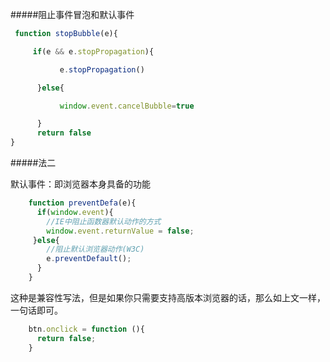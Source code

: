 #####阻止事件冒泡和默认事件

```js
 function stopBubble(e){

     if(e && e.stopPropagation){

           e.stopPropagation()

      }else{

           window.event.cancelBubble=true

      }
      return false
}
```




#####法二

默认事件：即浏览器本身具备的功能

```js
    function preventDefa(e){ 
      if(window.event){ 
        //IE中阻止函数器默认动作的方式  
        window.event.returnValue = false;  
     }else{ 
        //阻止默认浏览器动作(W3C)  
        e.preventDefault(); 
      }  
    } 

```
这种是兼容性写法，但是如果你只需要支持高版本浏览器的话，那么如上文一样，一句话即可。

```js
    btn.onclick = function (){ 
      return false; 
    }
```